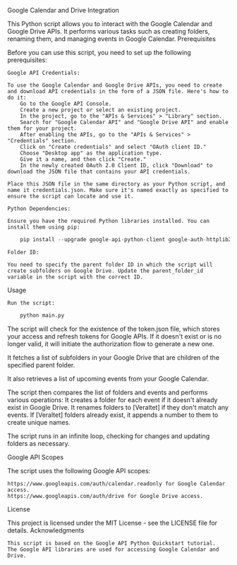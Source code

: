 Google Calendar and Drive Integration

This Python script allows you to interact with the Google Calendar and Google Drive APIs. It performs various tasks such as creating folders, renaming them, and managing events in Google Calendar.
Prerequisites

Before you can use this script, you need to set up the following prerequisites:

    Google API Credentials:

    To use the Google Calendar and Google Drive APIs, you need to create and download API credentials in the form of a JSON file. Here's how to do it:
        Go to the Google API Console.
        Create a new project or select an existing project.
        In the project, go to the "APIs & Services" > "Library" section.
        Search for "Google Calendar API" and "Google Drive API" and enable them for your project.
        After enabling the APIs, go to the "APIs & Services" > "Credentials" section.
        Click on "Create credentials" and select "OAuth client ID."
        Choose "Desktop app" as the application type.
        Give it a name, and then click "Create."
        In the newly created OAuth 2.0 Client ID, click "Download" to download the JSON file that contains your API credentials.

    Place this JSON file in the same directory as your Python script, and name it credentials.json. Make sure it's named exactly as specified to ensure the script can locate and use it.

    Python Dependencies:

    Ensure you have the required Python libraries installed. You can install them using pip:
    
```python
    pip install --upgrade google-api-python-client google-auth-httplib2 google-auth-oauthlib
```

    Folder ID:

    You need to specify the parent folder ID in which the script will create subfolders on Google Drive. Update the parent_folder_id variable in the script with the correct ID.

Usage

    Run the script:
```python
    python main.py
```
The script will check for the existence of the token.json file, which stores your access and refresh tokens for Google APIs. If it doesn't exist or is no longer valid, it will initiate the authorization flow to generate a new one.

It fetches a list of subfolders in your Google Drive that are children of the specified parent folder.

It also retrieves a list of upcoming events from your Google Calendar.

The script then compares the list of folders and events and performs various operations:
It creates a folder for each event if it doesn't already exist in Google Drive.
It renames folders to [Veraltet] if they don't match any events.
If [Veraltet] folders already exist, it appends a number to them to create unique names.

The script runs in an infinite loop, checking for changes and updating folders as necessary.

Google API Scopes

The script uses the following Google API scopes:

    https://www.googleapis.com/auth/calendar.readonly for Google Calendar access.
    https://www.googleapis.com/auth/drive for Google Drive access.

License

This project is licensed under the MIT License - see the LICENSE file for details.
Acknowledgments

    This script is based on the Google API Python Quickstart tutorial.
    The Google API libraries are used for accessing Google Calendar and Drive.
